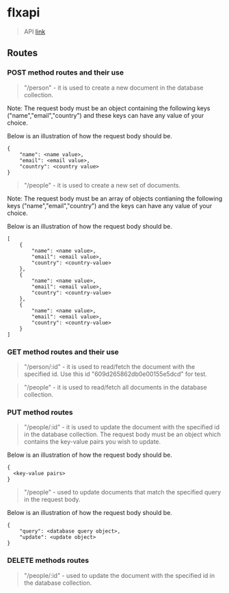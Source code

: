 # flxapi

> API
> [link](https://flxapi.herokuapp.com)

## Routes

### POST method routes and their use

> "/person" - it is used to create a new document in the database collection.

<p>Note: The request body must be an object containing the following keys ("name","email","country") and these keys can have any value of your choice.
<p>Below is an illustration of how the request body should be.

```
{
    "name": <name value>,
    "email": <email value>,
    "country": <country value>
}
```

> "/people" - it is used to create a new set of documents.

<p>Note: The request body must be an array of objects contianing the following keys ("name","email","country") and the keys can have any value of your choice.
<p>Below is an illustration of how the request body should be.

```
[
    {
        "name": <name value>,
        "email": <email value>,
        "country": <country-value>
    },
    {
        "name": <name value>,
        "email": <email value>,
        "country": <country-value>
    },
    {
        "name": <name value>,
        "email": <email value>,
        "country": <country-value>
    }
]
```

### GET method routes and their use

> "/person/:id" - it is used to read/fetch the document with the specified id. Use this id "609d265862db0e00155e5dcd" for test.

> "/people" - it is used to read/fetch all documents in the database collection.

### PUT method routes

> "/people/:id" - it is used to update the document with the specified id in the database collection. The request body must be an object which contains the key-value pairs you wish to update.

<p>Below is an illustration of how the request body should be.

```
{
  <key-value pairs>
}
```

> "/people" - used to update documents that match the specified query in the request body.

<p>Below is an illustration of how the request body should be.</p>

```
{
    "query": <database query object>,
    "update": <update object>
}
```

### DELETE methods routes

> "/people/:id" - used to update the document with the specified id in the database collection.
